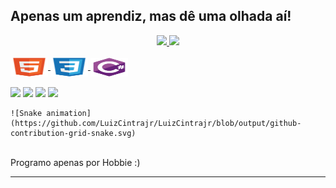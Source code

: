 ## Apenas um aprendiz, mas dê uma olhada aí!

<div align="center">
  <a href="https://github.com/LuizCintrajr">
  <img width="48%" src="https://github-readme-stats.vercel.app/api?username=LuizCintrajr&show_icons=true&theme=kacho_ga&include_all_commits=true&count_private=true"/>
  <img width="48%"src="https://github-readme-stats.vercel.app/api/top-langs/?username=LuizCintrajr&layout=compact&langs_count=7&theme=kacho_ga"/>
</div>
  <div style="display: inline_block"><br>
  <img align="center" alt="Luiz-HTML" height="30" width="60" src="https://raw.githubusercontent.com/devicons/devicon/master/icons/html5/html5-original.svg">
  <img align="center" alt="Luiz-CSS" height="30" width="60" src="https://raw.githubusercontent.com/devicons/devicon/master/icons/css3/css3-original.svg">
  <img align="center" alt="Luiz-Csharp" height="30" width="60" src="https://raw.githubusercontent.com/devicons/devicon/master/icons/csharp/csharp-original.svg">
</div>
 <br>
  <div> 
  <a href="https://www.instagram.com/luizcintrajr/" target="_blank"><img src="https://img.shields.io/badge/-Instagram-%23E4405F?style=for-the-badge&logo=instagram&logoColor=white" target="_blank"></a>
 <a href="https://discord.com/channels/@me" target="_blank"><img src="https://img.shields.io/badge/Discord-7289DA?style=for-the-badge&logo=discord&logoColor=white" target="_blank"></a> 
  <a href = "mailto:luizcintrajunior@gmail.com"><img src="https://img.shields.io/badge/-Gmail-%23333?style=for-the-badge&logo=gmail&logoColor=white" target="_blank"></a>
  <a href="https://www.linkedin.com/in/luiz-cintra-66b14a1a5/" target="_blank"><img src="https://img.shields.io/badge/-LinkedIn-%230077B5?style=for-the-badge&logo=linkedin&logoColor=white" target="_blank"></a> 
    
    ![Snake animation](https://github.com/LuizCintrajr/LuizCintrajr/blob/output/github-contribution-grid-snake.svg)
    
</div>
  <br>
  Programo apenas por Hobbie :)
  <hr>
  
    

